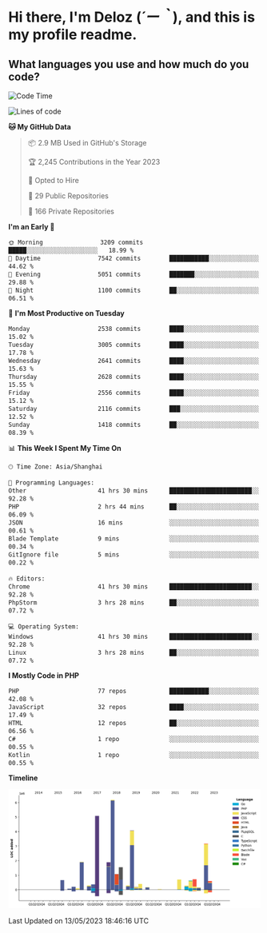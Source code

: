 # **Hi there, I'm Deloz (*´ー｀*), and this is my profile readme.**

## **What languages you use and how much do you code?**

<!--START_SECTION:waka-->
![Code Time](http://img.shields.io/badge/Code%20Time-1%2C438%20hrs%2043%20mins-blue)

![Lines of code](https://img.shields.io/badge/From%20Hello%20World%20I%27ve%20Written-30.7%20million%20lines%20of%20code-blue)

**🐱 My GitHub Data** 

> 📦 2.9 MB Used in GitHub's Storage 
 > 
> 🏆 2,245 Contributions in the Year 2023
 > 
> 💼 Opted to Hire
 > 
> 📜 29 Public Repositories 
 > 
> 🔑 166 Private Repositories 
 > 
**I'm an Early 🐤** 

```text
🌞 Morning                3209 commits        █████░░░░░░░░░░░░░░░░░░░░   18.99 % 
🌆 Daytime                7542 commits        ███████████░░░░░░░░░░░░░░   44.62 % 
🌃 Evening                5051 commits        ███████░░░░░░░░░░░░░░░░░░   29.88 % 
🌙 Night                  1100 commits        ██░░░░░░░░░░░░░░░░░░░░░░░   06.51 % 
```
📅 **I'm Most Productive on Tuesday** 

```text
Monday                   2538 commits        ████░░░░░░░░░░░░░░░░░░░░░   15.02 % 
Tuesday                  3005 commits        ████░░░░░░░░░░░░░░░░░░░░░   17.78 % 
Wednesday                2641 commits        ████░░░░░░░░░░░░░░░░░░░░░   15.63 % 
Thursday                 2628 commits        ████░░░░░░░░░░░░░░░░░░░░░   15.55 % 
Friday                   2556 commits        ████░░░░░░░░░░░░░░░░░░░░░   15.12 % 
Saturday                 2116 commits        ███░░░░░░░░░░░░░░░░░░░░░░   12.52 % 
Sunday                   1418 commits        ██░░░░░░░░░░░░░░░░░░░░░░░   08.39 % 
```


📊 **This Week I Spent My Time On** 

```text
🕑︎ Time Zone: Asia/Shanghai

💬 Programming Languages: 
Other                    41 hrs 30 mins      ███████████████████████░░   92.28 % 
PHP                      2 hrs 44 mins       ██░░░░░░░░░░░░░░░░░░░░░░░   06.09 % 
JSON                     16 mins             ░░░░░░░░░░░░░░░░░░░░░░░░░   00.61 % 
Blade Template           9 mins              ░░░░░░░░░░░░░░░░░░░░░░░░░   00.34 % 
GitIgnore file           5 mins              ░░░░░░░░░░░░░░░░░░░░░░░░░   00.22 % 

🔥 Editors: 
Chrome                   41 hrs 30 mins      ███████████████████████░░   92.28 % 
PhpStorm                 3 hrs 28 mins       ██░░░░░░░░░░░░░░░░░░░░░░░   07.72 % 

💻 Operating System: 
Windows                  41 hrs 30 mins      ███████████████████████░░   92.28 % 
Linux                    3 hrs 28 mins       ██░░░░░░░░░░░░░░░░░░░░░░░   07.72 % 
```

**I Mostly Code in PHP** 

```text
PHP                      77 repos            ███████████░░░░░░░░░░░░░░   42.08 % 
JavaScript               32 repos            ████░░░░░░░░░░░░░░░░░░░░░   17.49 % 
HTML                     12 repos            ██░░░░░░░░░░░░░░░░░░░░░░░   06.56 % 
C#                       1 repo              ░░░░░░░░░░░░░░░░░░░░░░░░░   00.55 % 
Kotlin                   1 repo              ░░░░░░░░░░░░░░░░░░░░░░░░░   00.55 % 
```



**Timeline**

![Lines of Code chart](https://raw.githubusercontent.com/deloz/deloz/main/assets/bar_graph.png)


 Last Updated on 13/05/2023 18:46:16 UTC
<!--END_SECTION:waka-->
